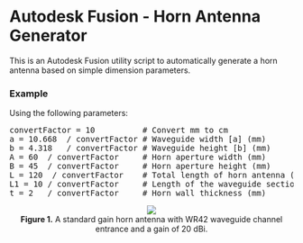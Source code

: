 <h1> Autodesk Fusion - Horn Antenna Generator </h1> 

This is an Autodesk Fusion utility script to automatically generate a horn antenna based on simple dimension parameters.

<h3> Example </h3> 
Using the following parameters:
<pre>convertFactor = 10          # Convert mm to cm
a = 10.668  / convertFactor # Waveguide width [a] (mm)
b = 4.318   / convertFactor # Waveguide height [b] (mm)
A = 60  / convertFactor     # Horn aperture width (mm)
B = 45  / convertFactor     # Horn aperture height (mm)
L = 120  / convertFactor    # Total length of horn antenna (mm)
L1 = 10 / convertFactor     # Length of the waveguide section at the base of the horn antenna (mm)
t = 2   / convertFactor     # Horn wall thickness (mm)</pre>


<p align="center">
  <img src="https://raw.githubusercontent.com/saulcarvalho/AutodeskFusion_HornAntenna_Generator/main/assets/Standard_PyramidalHornAntenna_WR42_20dBi.png"/> </br>
  <b>Figure 1.</b> A standard gain horn antenna with WR42 waveguide channel entrance and a gain of 20 dBi.
</p>
